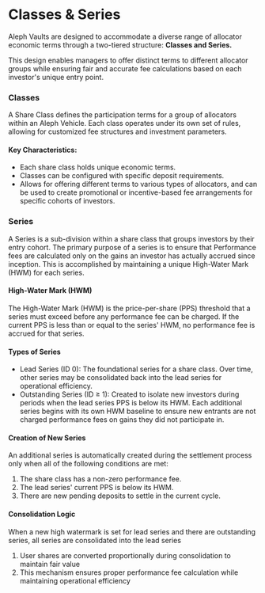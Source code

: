 # Classes & Series

Aleph Vaults are designed to accommodate a diverse range of allocator economic terms through a two-tiered structure: **Classes and Series.**&#x20;

This design enables managers to offer distinct terms to different allocator groups while ensuring fair and accurate fee calculations based on each investor's unique entry point.

### Classes

A Share Class defines the participation terms for a group of allocators within an Aleph Vehicle. Each class operates under its own set of rules, allowing for customized fee structures and investment parameters.

#### Key Characteristics:

* Each share class holds unique economic terms.
* Classes can be configured with specific deposit requirements.
* Allows for offering different terms to various types of allocators, and can be used to create promotional or incentive-based fee arrangements for specific cohorts of investors.

### Series&#x20;

A Series is a sub-division within a share class that groups investors by their entry cohort. The primary purpose of a series is to ensure that Performance fees are calculated only on the gains an investor has actually accrued since inception. This is accomplished by maintaining a unique High-Water Mark (HWM) for each series.

#### High-Water Mark (HWM)

The High-Water Mark (HWM) is the price-per-share (PPS) threshold that a series must exceed before any performance fee can be charged. If the current PPS is less than or equal to the series' HWM, no performance fee is accrued for that series.

#### Types of Series

* Lead Series (ID 0): The foundational series for a share class. Over time, other series may be consolidated back into the lead series for operational efficiency.
* Outstanding Series (ID ≥ 1): Created to isolate new investors during periods when the lead series PPS is below its HWM. Each additional series begins with its own HWM baseline to ensure new entrants are not charged performance fees on gains they did not participate in.

#### Creation of New Series

An additional series is automatically created during the settlement process only when all of the following conditions are met:

1. The share class has a non-zero performance fee.
2. The lead series' current PPS is below its HWM.
3. There are new pending deposits to settle in the current cycle.

#### **Consolidation Logic**

When a new high watermark is set for lead series and there are outstanding series, all series are consolidated into the lead series

1. User shares are converted proportionally during consolidation to maintain fair value
2. This mechanism ensures proper performance fee calculation while maintaining operational efficiency

